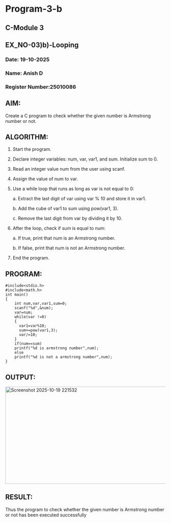 # Program-3-b
## C-Module 3
## EX_NO-03)b)-Looping
### Date: 19-10-2025
### Name: Anish D
### Register Number:25010086
## AIM:
Create a C program  to check whether the given number is Armstrong number or not.
## ALGORITHM:
1. Start the program.
2. Declare integer variables: num, var, var1, and sum. Initialize sum to 0.
3. Read an integer value num from the user using scanf.
4. Assign the value of num to var.
5. Use a while loop that runs as long as var is not equal to 0:

    a. Extract the last digit of var using var % 10 and store it in var1.

    b. Add the cube of var1 to sum using pow(var1, 3).

    c. Remove the last digit from var by dividing it by 10.

6. After the loop, check if sum is equal to num:

   a. If true, print that num is an Armstrong number.

    b. If false, print that num is not an Armstrong number.

7. End the program.

## PROGRAM:
```
#include<stdio.h>
#include<math.h>
int main()
{
    int num,var,var1,sum=0;
    scanf("%d",&num);
    var=num;
    while(var !=0)
    {
      var1=var%10;
      sum+=pow(var1,3);
      var/=10;
    }
    if(num==sum)
    printf("%d is armstrong number",num);
    else
    printf("%d is not a armstrong number",num);
}
```
## OUTPUT:
<img width="854" height="305" alt="Screenshot 2025-10-19 221532" src="https://github.com/user-attachments/assets/b8561f63-0069-4eb8-b33b-79cd625732c0" />

## RESULT:
Thus the program to check whether the given number is Armstrong number or not has been executed successfully
